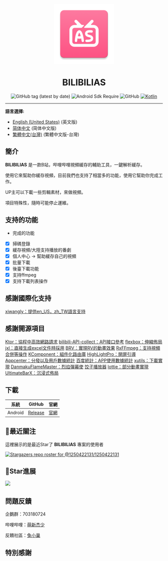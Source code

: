 <div align="center">

![](https://github.com/1250422131/bilibilias/blob/develop/app/src/main/res/mipmap-xxxhdpi/ic_launcher.png)

# BILIBILIAS

![GitHub tag (latest by date)](https://img.shields.io/github/v/tag/1250422131/bilibilias?label=version)
![Android Sdk Require](https://img.shields.io/badge/android-5.0%2B-informational)
![GitHub](https://img.shields.io/github/license/1250422131/bilibilias)
[![Kotlin](https://img.shields.io/badge/kotlin-1.7.10-blue.svg?logo=kotlin)](http://kotlinlang.org)

</div>

---

**語言選擇:**
- [English (United States)](./README-en_US.md) (英文版)
- [简体中文](./READMEmd) (简体中文版)
- [繁體中文(台灣)](./README-zh_TW.md) (繁體中文版-台灣)

## 簡介

**BILIBILIAS** 是一款B站，哔哩哔哩視頻緩存的輔助工具，一鍵解析緩存。

使用它來幫助你緩存視頻，目前我們也支持了相當多的功能，使用它幫助你完成工作。

UP主可以下載一些剪輯素材，來做視頻。

項目特殊性，隨時可能停止運維。

## 支持的功能

- 完成的功能
- [x] 掃碼登錄
- [x] 緩存視頻/大陸支持播放的番劇
- [x] 個人中心 -> 幫助緩存自己的視頻
- [x] 批量下載
- [x] 後臺下載功能
- [x] 支持ffmpeg
- [x] 支持下載列表操作

## 感謝國際化支持

[xiwangly：提供en_US，zh_TW語言支持](https://github.com/xiwangly2)

## 感謝開源項目

[Ktor：協程中高效網路請求](https://ktor.io/)
[bilibili-API-collect：API接口參考](https://github.com/SocialSisterYi/bilibili-API-collect)
[flexbox：伸縮佈局](https://github.com/google/flexbox-layout)
[jxl：直接生成excel文件時採用](https://mvnrepository.com/artifact/net.sourceforge.jexcelapi/jxl/2.6.12)
[BRV：實現RV的動畫效果](https://github.com/liangjingkanji/BRV)
[RxFFmpeg：支持視頻合併等操作](https://github.com/microshow/RxFFmpeg)
[KComponent：組件化路由庫](https://github.com/xiaojinzi123/KComponent)
[HighLightPro：開屏引導](https://github.com/hyy920109/HighLightPro)
[Appcenter：分發以及用戶數據統計](https://appcenter.ms/)
[百度統計：APP使用數據統計](https://mtj.baidu.com/web/welcome/login)
[xutils：下載實現](https://github.com/wyouflf/xUtils3)
[DanmakuFlameMaster：烈焰彈幕使](https://github.com/bilibili/DanmakuFlameMaster)
[饺子播放器](https://github.com/Jzvd/JZVideo)
[lottie：部分動畫實現](https://github.com/airbnb/lottie-android)
[UltimateBarX：沉浸式佈局](https://github.com/Zackratos/UltimateBarX)

## 下載

|   系統    |                            GitHub                            |                  官網                   |
|:-------:|:------------------------------------------------------------:|:-------------------------------------:|
| Android | [Release](https://github.com/1250422131/bilibilias/releases) | [官網](https://api.misakamoe.com/app/) |

## 🔭最近關注

這裡展示的是最近Star了 **BILIBILIAS** 專案的使用者

[![Stargazers repo roster for @1250422131/1250422131](https://reporoster.com/stars/1250422131/bilibilias)](https://github.com/1250422131/bilibilias/stargazers)

## 🎢Star進展

![](https://api.star-history.com/svg?repos=1250422131/bilibilias&type=Date)

## 問題反饋

企鵝群：703180724

哔哩哔哩：[萌新杰少](https://space.bilibili.com/351201307)

反饋社區：[兔小巢](https://support.qq.com/product/337496)

## 特別感謝

